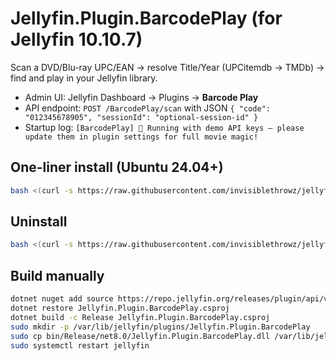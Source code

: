 # Jellyfin.Plugin.BarcodePlay (for Jellyfin 10.10.7)

Scan a DVD/Blu-ray UPC/EAN → resolve Title/Year (UPCitemdb → TMDb) → find and play in your Jellyfin library.

- Admin UI: Jellyfin Dashboard → Plugins → **Barcode Play**
- API endpoint: `POST /BarcodePlay/scan` with JSON `{ "code": "012345678905", "sessionId": "optional-session-id" }`
- Startup log: `[BarcodePlay] 🍿 Running with demo API keys — please update them in plugin settings for full movie magic!`

## One-liner install (Ubuntu 24.04+)
```bash
bash <(curl -s https://raw.githubusercontent.com/invisiblethrowz/jellyfin-barcodeplay-installer/main/install_barcodeplay.sh)
```

## Uninstall
```bash
bash <(curl -s https://raw.githubusercontent.com/invisiblethrowz/jellyfin-barcodeplay-installer/main/uninstall_barcodeplay.sh)
```

## Build manually
```bash
dotnet nuget add source https://repo.jellyfin.org/releases/plugin/api/v3/nuget/index.json --name jellyfin
dotnet restore Jellyfin.Plugin.BarcodePlay.csproj
dotnet build -c Release Jellyfin.Plugin.BarcodePlay.csproj
sudo mkdir -p /var/lib/jellyfin/plugins/Jellyfin.Plugin.BarcodePlay
sudo cp bin/Release/net8.0/Jellyfin.Plugin.BarcodePlay.dll /var/lib/jellyfin/plugins/Jellyfin.Plugin.BarcodePlay/
sudo systemctl restart jellyfin
```
